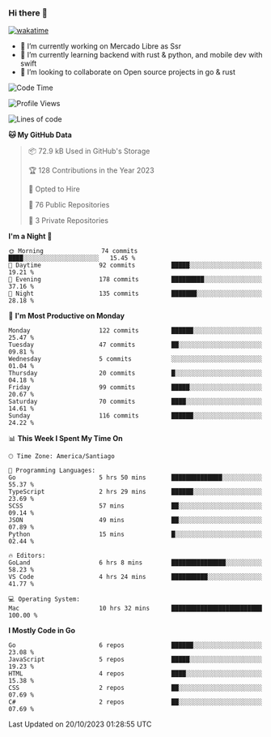 ### Hi there 👋

[![wakatime](https://wakatime.com/badge/user/330beacb-fb27-4e32-bc38-f8f521bcf832.svg)](https://wakatime.com/@330beacb-fb27-4e32-bc38-f8f521bcf832)

- 🔭 I’m currently working on Mercado Libre as Ssr
- 🌱 I’m currently learning backend with rust & python, and mobile dev with swift
- 👯 I’m looking to collaborate on Open source projects in go & rust

<!--START_SECTION:waka-->
![Code Time](http://img.shields.io/badge/Code%20Time-384%20hrs%2038%20mins-blue)

![Profile Views](http://img.shields.io/badge/Profile%20Views-0-blue)

![Lines of code](https://img.shields.io/badge/From%20Hello%20World%20I%27ve%20Written-3.5%20million%20lines%20of%20code-blue)

**🐱 My GitHub Data** 

> 📦 72.9 kB Used in GitHub's Storage 
 > 
> 🏆 128 Contributions in the Year 2023
 > 
> 💼 Opted to Hire
 > 
> 📜 76 Public Repositories 
 > 
> 🔑 3 Private Repositories 
 > 
**I'm a Night 🦉** 

```text
🌞 Morning                74 commits          ████░░░░░░░░░░░░░░░░░░░░░   15.45 % 
🌆 Daytime                92 commits          █████░░░░░░░░░░░░░░░░░░░░   19.21 % 
🌃 Evening                178 commits         █████████░░░░░░░░░░░░░░░░   37.16 % 
🌙 Night                  135 commits         ███████░░░░░░░░░░░░░░░░░░   28.18 % 
```
📅 **I'm Most Productive on Monday** 

```text
Monday                   122 commits         ██████░░░░░░░░░░░░░░░░░░░   25.47 % 
Tuesday                  47 commits          ██░░░░░░░░░░░░░░░░░░░░░░░   09.81 % 
Wednesday                5 commits           ░░░░░░░░░░░░░░░░░░░░░░░░░   01.04 % 
Thursday                 20 commits          █░░░░░░░░░░░░░░░░░░░░░░░░   04.18 % 
Friday                   99 commits          █████░░░░░░░░░░░░░░░░░░░░   20.67 % 
Saturday                 70 commits          ████░░░░░░░░░░░░░░░░░░░░░   14.61 % 
Sunday                   116 commits         ██████░░░░░░░░░░░░░░░░░░░   24.22 % 
```


📊 **This Week I Spent My Time On** 

```text
🕑︎ Time Zone: America/Santiago

💬 Programming Languages: 
Go                       5 hrs 50 mins       ██████████████░░░░░░░░░░░   55.37 % 
TypeScript               2 hrs 29 mins       ██████░░░░░░░░░░░░░░░░░░░   23.69 % 
SCSS                     57 mins             ██░░░░░░░░░░░░░░░░░░░░░░░   09.14 % 
JSON                     49 mins             ██░░░░░░░░░░░░░░░░░░░░░░░   07.89 % 
Python                   15 mins             █░░░░░░░░░░░░░░░░░░░░░░░░   02.44 % 

🔥 Editors: 
GoLand                   6 hrs 8 mins        ███████████████░░░░░░░░░░   58.23 % 
VS Code                  4 hrs 24 mins       ██████████░░░░░░░░░░░░░░░   41.77 % 

💻 Operating System: 
Mac                      10 hrs 32 mins      █████████████████████████   100.00 % 
```

**I Mostly Code in Go** 

```text
Go                       6 repos             ██████░░░░░░░░░░░░░░░░░░░   23.08 % 
JavaScript               5 repos             █████░░░░░░░░░░░░░░░░░░░░   19.23 % 
HTML                     4 repos             ████░░░░░░░░░░░░░░░░░░░░░   15.38 % 
CSS                      2 repos             ██░░░░░░░░░░░░░░░░░░░░░░░   07.69 % 
C#                       2 repos             ██░░░░░░░░░░░░░░░░░░░░░░░   07.69 % 
```




 Last Updated on 20/10/2023 01:28:55 UTC
<!--END_SECTION:waka-->
